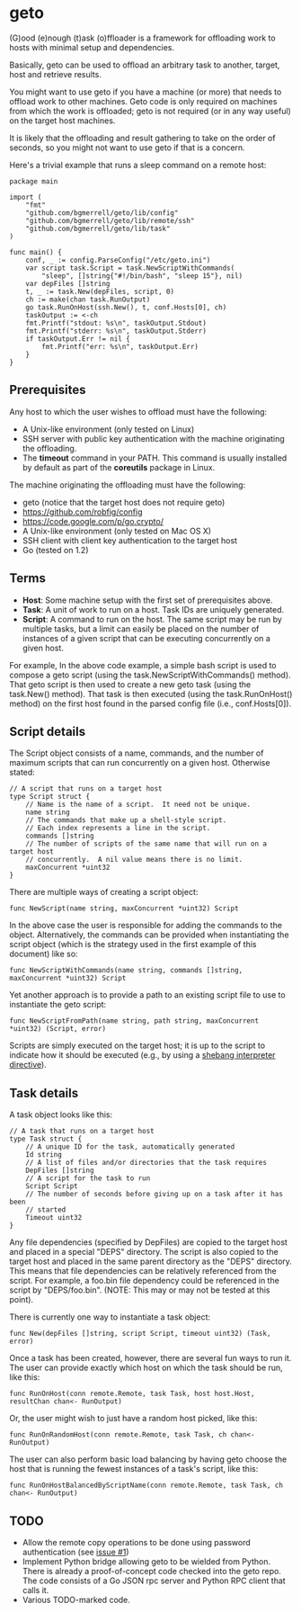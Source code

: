 geto
====

(G)ood (e)nough (t)ask (o)ffloader is a framework for offloading work to hosts
with minimal setup and dependencies.

Basically, geto can be used to offload an arbitrary task to another, target,
host and retrieve results.

You might want to use geto if you have a machine (or more) that needs to
offload work to other machines.  Geto code is only required on machines
from which the work is offloaded; geto is not required (or in any way useful)
on the target host machines.

It is likely that the offloading and result gathering to take on the order of
seconds, so you might not want to use geto if that is a concern.

Here's a trivial example that runs a sleep command on a remote host:

```
package main

import (
    "fmt"
	"github.com/bgmerrell/geto/lib/config"
	"github.com/bgmerrell/geto/lib/remote/ssh"
	"github.com/bgmerrell/geto/lib/task"
)

func main() {
	conf, _ := config.ParseConfig("/etc/geto.ini")
	var script task.Script = task.NewScriptWithCommands(
		"sleep", []string{"#!/bin/bash", "sleep 15"}, nil)
	var depFiles []string
	t, _ := task.New(depFiles, script, 0)
	ch := make(chan task.RunOutput)
	go task.RunOnHost(ssh.New(), t, conf.Hosts[0], ch)
	taskOutput := <-ch
	fmt.Printf("stdout: %s\n", taskOutput.Stdout)
	fmt.Printf("stderr: %s\n", taskOutput.Stderr)
	if taskOutput.Err != nil {
		fmt.Printf("err: %s\n", taskOutput.Err)
	}
}
```
## Prerequisites

Any host to which the user wishes to offload must have the following:
* A Unix-like environment (only tested on Linux)
* SSH server with public key authentication with the machine originating the offloading.
* The __timeout__ command in your PATH.  This command is usually installed by default as part of the __coreutils__ package in Linux.

The machine originating the offloading must have the following:
* geto (notice that the target host does not require geto)
* https://github.com/robfig/config
* https://code.google.com/p/go.crypto/
* A Unix-like environment (only tested on Mac OS X)
* SSH client with client key authentication to the target host
* Go (tested on 1.2)

## Terms

* __Host__: Some machine setup with the first set of prerequisites above.
* __Task__: A unit of work to run on a host.  Task IDs are uniquely generated.
* __Script__: A command to run on the host.  The same script may be run by multiple tasks, but a limit can easily be placed on the number of instances of a given script that can be executing concurrently on a given host.

For example, In the above code example, a simple bash script is used to compose a geto script (using the task.NewScriptWithCommands() method).  That geto script is then used to create a new geto task (using the task.New() method).  That task is then executed (using the task.RunOnHost() method) on the first host found in the parsed config file (i.e., conf.Hosts[0]).

## Script details

The Script object consists of a name, commands, and the number of maximum scripts that can run concurrently on a given host.  Otherwise stated:

```
// A script that runs on a target host
type Script struct {
    // Name is the name of a script.  It need not be unique.
	name string
	// The commands that make up a shell-style script.
	// Each index represents a line in the script.
	commands []string
	// The number of scripts of the same name that will run on a target host
	// concurrently.  A nil value means there is no limit.
	maxConcurrent *uint32
}
```

There are multiple ways of creating a script object:

```
func NewScript(name string, maxConcurrent *uint32) Script
```

In the above case the user is responsible for adding the commands to the object.  Alternatively, the commands can be provided when instantiating the script object (which is the strategy used in the first example of this document) like so:

```
func NewScriptWithCommands(name string, commands []string, maxConcurrent *uint32) Script
```

Yet another approach is to provide a path to an existing script file to use to instantiate the geto script:

```
func NewScriptFromPath(name string, path string, maxConcurrent *uint32) (Script, error)
```

Scripts are simply executed on the target host; it is up to the script to indicate how it should be executed (e.g., by using a [shebang interpreter directive](http://en.wikipedia.org/wiki/Shebang_%28Unix%29)).

## Task details

A task object looks like this:
```
// A task that runs on a target host
type Task struct {
    // A unique ID for the task, automatically generated
	Id string
	// A list of files and/or directories that the task requires
	DepFiles []string
	// A script for the task to run
	Script Script
	// The number of seconds before giving up on a task after it has been
	// started
	Timeout uint32
}
```

Any file dependencies (specified by DepFiles) are copied to the target host and placed in a special "DEPS" directory.  The script is also copied to the target host and placed in the same parent directory as the "DEPS" directory.  This means that file dependencies can be relatively referenced from the script.  For example, a foo.bin file dependency could be referenced in the script by "DEPS/foo.bin".  (NOTE: This may or may not be tested at this point).

There is currently one way to instantiate a task object:

```
func New(depFiles []string, script Script, timeout uint32) (Task, error)
```

Once a task has been created, however, there are several fun ways to run it.  The user can provide exactly which host on which the task should be run, like this:

```
func RunOnHost(conn remote.Remote, task Task, host host.Host, resultChan chan<- RunOutput)
```

Or, the user might wish to just have a random host picked, like this:

```
func RunOnRandomHost(conn remote.Remote, task Task, ch chan<- RunOutput)
```

The user can also perform basic load balancing by having geto choose the host that is running the fewest instances of a task's script, like this:

```
func RunOnHostBalancedByScriptName(conn remote.Remote, task Task, ch chan<- RunOutput)
```

## TODO

* Allow the remote copy operations to be done using password authentication (see [issue #1](https://github.com/bgmerrell/geto/issues/1))
* Implement Python bridge allowing geto to be wielded from Python.  There is already a proof-of-concept code checked into the geto repo.  The code consists of a Go JSON rpc server and Python RPC client that calls it.
* Various TODO-marked code.
